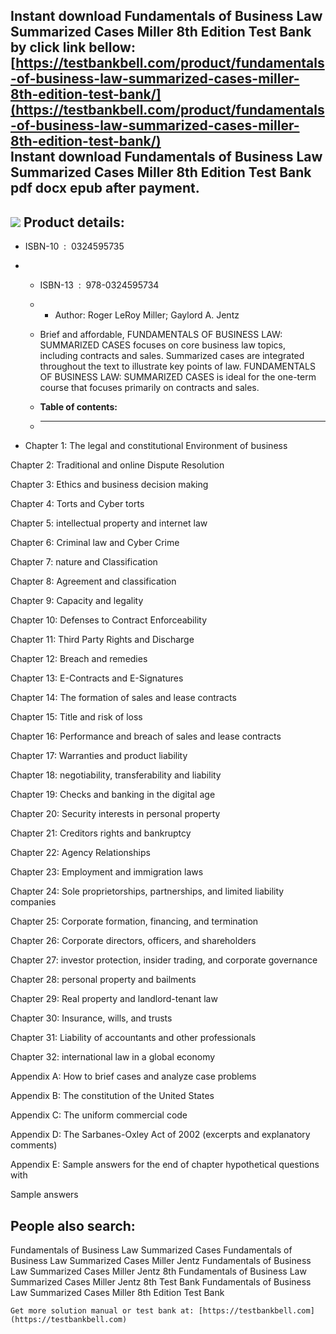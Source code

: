 Instant download **Fundamentals of Business Law Summarized Cases Miller 8th Edition Test Bank** by click link bellow:  
[https://testbankbell.com/product/fundamentals-of-business-law-summarized-cases-miller-8th-edition-test-bank/](https://testbankbell.com/product/fundamentals-of-business-law-summarized-cases-miller-8th-edition-test-bank/)  
**Instant download Fundamentals of Business Law Summarized Cases Miller 8th Edition Test Bank pdf docx epub after payment.**
----------------------------------------------------------------------------------------------------------------------------


![](https://testbankbell.com/wp-content/uploads/2023/05/fundamentals-of-business-law-summarized-cases-miller-jentz-8th-tb.jpg)
**Product details:**
--------------------


* ISBN-10 ‏ : ‎ 0324595735
* * ISBN-13 ‏ : ‎ 978-0324595734
  * * Author: Roger LeRoy Miller; Gaylord A. Jentz
   
  * Brief and affordable, FUNDAMENTALS OF BUSINESS LAW: SUMMARIZED CASES focuses on core business law topics, including contracts and sales. Summarized cases are integrated throughout the text to illustrate key points of law. FUNDAMENTALS OF BUSINESS LAW: SUMMARIZED CASES is ideal for the one-term course that focuses primarily on contracts and sales.
  * **Table of contents:**
  * ----------------------
 
* Chapter 1: The legal and constitutional Environment of business

Chapter 2: Traditional and online Dispute Resolution


Chapter 3: Ethics and business decision making


Chapter 4: Torts and Cyber torts


Chapter 5: intellectual property and internet law


Chapter 6: Criminal law and Cyber Crime


Chapter 7: nature and Classification


Chapter 8: Agreement and classification


Chapter 9: Capacity and legality


Chapter 10: Defenses to Contract Enforceability


Chapter 11: Third Party Rights and Discharge


Chapter 12: Breach and remedies


Chapter 13: E-Contracts and E-Signatures


Chapter 14: The formation of sales and lease contracts


Chapter 15: Title and risk of loss


Chapter 16: Performance and breach of sales and lease contracts


Chapter 17: Warranties and product liability


Chapter 18: negotiability, transferability and liability


Chapter 19: Checks and banking in the digital age


Chapter 20: Security interests in personal property


Chapter 21: Creditors rights and bankruptcy


Chapter 22: Agency Relationships


Chapter 23: Employment and immigration laws


Chapter 24: Sole proprietorships, partnerships, and limited liability companies


Chapter 25: Corporate formation, financing, and termination


Chapter 26: Corporate directors, officers, and shareholders


Chapter 27: investor protection, insider trading, and corporate governance


Chapter 28: personal property and bailments


Chapter 29: Real property and landlord-tenant law


Chapter 30: Insurance, wills, and trusts


Chapter 31: Liability of accountants and other professionals


Chapter 32: international law in a global economy


Appendix A: How to brief cases and analyze case problems


Appendix B: The constitution of the United States


Appendix C: The uniform commercial code


Appendix D: The Sarbanes-Oxley Act of 2002 (excerpts and explanatory comments)


Appendix E: Sample answers for the end of chapter hypothetical questions with


Sample answers


**People also search:**
-----------------------


Fundamentals of Business Law Summarized Cases
Fundamentals of Business Law Summarized Cases Miller Jentz
Fundamentals of Business Law Summarized Cases Miller Jentz 8th
Fundamentals of Business Law Summarized Cases Miller Jentz 8th Test Bank
Fundamentals of Business Law Summarized Cases Miller 8th Edition Test Bank


    Get more solution manual or test bank at: [https://testbankbell.com](https://testbankbell.com)
